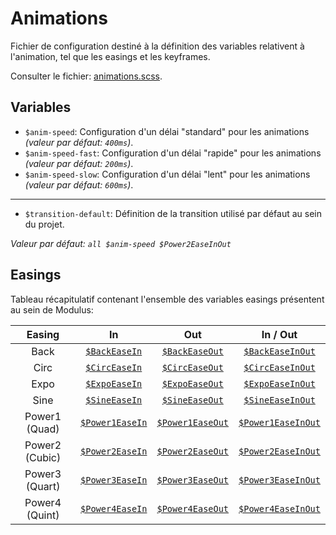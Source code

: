 # Animations

Fichier de configuration destiné à la définition des variables relativent à l'animation, tel que les easings et les keyframes.

Consulter le fichier: [animations.scss](https://git.cross-systems.ch/wide-front/modulus-starterkit/blob/develop/src/assets/scss/settings/animations.scss).


## Variables

- `$anim-speed`: Configuration d'un délai "standard" pour les animations *(valeur par défaut: `400ms`)*.
- `$anim-speed-fast`: Configuration d'un délai "rapide" pour les animations *(valeur par défaut: `200ms`)*.
- `$anim-speed-slow`: Configuration d'un délai "lent" pour les animations *(valeur par défaut: `600ms`)*.

---

- `$transition-default`: Définition de la transition utilisé par défaut au sein du projet.

*Valeur par défaut: `all $anim-speed $Power2EaseInOut`*


## Easings

Tableau récapitulatif contenant l'ensemble des variables easings présentent au sein de Modulus:

| Easing         | In                                                    | Out                                                     | In / Out                                                    |
| :------------: | :---------------------------------------------------: | :-----------------------------------------------------: | :---------------------------------------------------------: |
| Back           | [`$BackEaseIn`](https://easings.net/en#easeInBack)    | [`$BackEaseOut`](https://easings.net/en#easeOutBack)    | [`$BackEaseInOut`](https://easings.net/en#easeInOutBack)    |
| Circ           | [`$CircEaseIn`](https://easings.net/en#easeInCirc)    | [`$CircEaseOut`](https://easings.net/en#easeOutCirc)    | [`$CircEaseInOut`](https://easings.net/en#easeInOutCirc)    |
| Expo           | [`$ExpoEaseIn`](https://easings.net/en#easeInExpo)    | [`$ExpoEaseOut`](https://easings.net/en#easeOutExpo)    | [`$ExpoEaseInOut`](https://easings.net/en#easeInOutExpo)    |
| Sine           | [`$SineEaseIn`](https://easings.net/en#easeInSine)    | [`$SineEaseOut`](https://easings.net/en#easeOutSine)    | [`$SineEaseInOut`](https://easings.net/en#easeInOutSine)    |
| Power1 (Quad)  | [`$Power1EaseIn`](https://easings.net/en#easeInQuad)  | [`$Power1EaseOut`](https://easings.net/en#easeOutQuad)  | [`$Power1EaseInOut`](https://easings.net/en#easeInOutQuad)  |
| Power2 (Cubic) | [`$Power2EaseIn`](https://easings.net/en#easeInCubic) | [`$Power2EaseOut`](https://easings.net/en#easeOutCubic) | [`$Power2EaseInOut`](https://easings.net/en#easeInOutCubic) |
| Power3 (Quart) | [`$Power3EaseIn`](https://easings.net/en#easeInQuart) | [`$Power3EaseOut`](https://easings.net/en#easeOutQuart) | [`$Power3EaseInOut`](https://easings.net/en#easeInOutQuart) |
| Power4 (Quint) | [`$Power4EaseIn`](https://easings.net/en#easeInQuint) | [`$Power4EaseOut`](https://easings.net/en#easeOutQuint) | [`$Power4EaseInOut`](https://easings.net/en#easeInOutQuint) |

